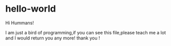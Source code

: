 # hello-world

Hi Hummans!

I am just a bird of programming,if you can see this file,please teach me a lot and I would return you any more! thank you !

